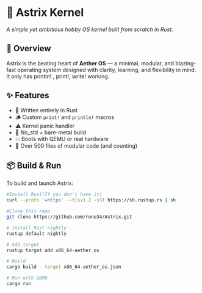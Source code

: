 # 🌌 Astrix Kernel

*A simple yet ambitious hobby OS kernel built from scratch in Rust.*


## 🚀 Overview

Astrix is the beating heart of **Aether OS** — a minimal, modular, and blazing-fast operating system designed with clarity, learning, and flexibility in mind. It only has println! , print!, write! working.

## ✨ Features

- 🧠 Written entirely in Rust
- 🪵 Custom `print!` and `println!` macros
- ⚠️ Kernel panic handler
- 🧱 No_std + bare-metal build
- 💥 Boots with QEMU or real hardware
- 📁 Over 500 files of modular code (and counting)

## 📦 Build & Run

To build and launch Astrix:

```bash
#Install Rust(If you don't have it)
curl --proto '=https' --tlsv1.2 -sSf https://sh.rustup.rs | sh

#Clone this repo
git clone https://github.com/ronu34/Astrix.git

# Install Rust nightly
rustup default nightly

# Add target
rustup target add x86_64-aether_os

# Build
cargo build --target x86_64-aether_os.json

# Run with QEMU
cargo run

